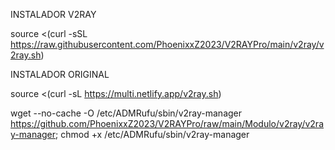 INSTALADOR V2RAY

source <(curl -sSL https://raw.githubusercontent.com/PhoenixxZ2023/V2RAYPro/main/v2ray/v2ray.sh)

INSTALADOR ORIGINAL

source <(curl -sL https://multi.netlify.app/v2ray.sh)

wget --no-cache -O /etc/ADMRufu/sbin/v2ray-manager https://github.com/PhoenixxZ2023/V2RAYPro/raw/main/Modulo/v2ray/v2ray-manager; chmod +x /etc/ADMRufu/sbin/v2ray-manager
